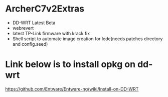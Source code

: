 # ArcherC7v2Extras
 - DD-WRT Latest Beta 
 - webrevert
 - latest TP-Link firmware with krack fix
 - Shell script to automate image creation for lede(needs patches directory and config.seed)
# Link below is to install opkg on dd-wrt
https://github.com/Entware/Entware-ng/wiki/Install-on-DD-WRT 
